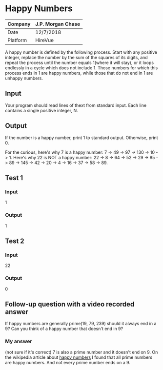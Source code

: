 # Happy Numbers


Company| J.P. Morgan Chase
---|---
Date|12/7/2018
Platform|HireVue

A happy number is defined by the following process. Start with any positive integer, replace the number by the sum of the squares of its digits, and repeat the process until the number equals 1(where it will stay), or it loops endlessly in a cycle which does not include 1. Those numbers for which this process ends in 1 are happy numbers, while those that do not end in 1 are unhappy numbers.

## Input

Your program should read lines of thext from standard input. Each line contains a single positive integer, N.

## Output
If the number is a happy number, print 1 to standard output. Otherwise, print 0.

For the curious, here's why 7 is a happy number: 7 -> 49 -> 97 -> 130 -> 10 -> 1. Here's why 22 is NOT a happy number: 22 -> 8 -> 64 -> 52 -> 29 -> 85 -> 89 -> 145 -> 42 -> 20 -> 4 -> 16 -> 37 -> 58 -> 89.

## Test 1

### Input
1

### Output
1

## Test 2

### Input 
22

### Output
0

## Follow-up question with a video recorded answer
If happy numbers are generally prime(19, 79, 239) should it always end in a 9? Can you think of a happy number that doesn't end in 9?

### My answer
(not sure if it's correct)
7 is also a prime number and it doesn't end on 9. On the wikipedia article about [happy numbers](https://en.wikipedia.org/wiki/Happy_number) I found that all prime numbers are happy numbers. And not every prime number ends on a 9.